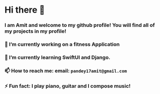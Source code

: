 # Hi there 👋


### I am Amit and welcome to my github profile! You will find all of my projects in my profile!

### 🔭 I’m currently working on a fitness Application

### 🌱 I’m currently learning SwiftUI and Django.

###  📫 How to reach me: email: `pandey17amit@gmail.com`

### ⚡ Fun fact: I play piano, guitar and I compose music!
